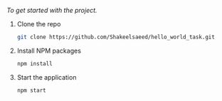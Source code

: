 _To get started with the project._

1. Clone the repo
   ```sh
   git clone https://github.com/Shakeelsaeed/hello_world_task.git
   ```
2. Install NPM packages
   ```sh
   npm install
   ```
3. Start the application
   ```sh
   npm start
   ```
